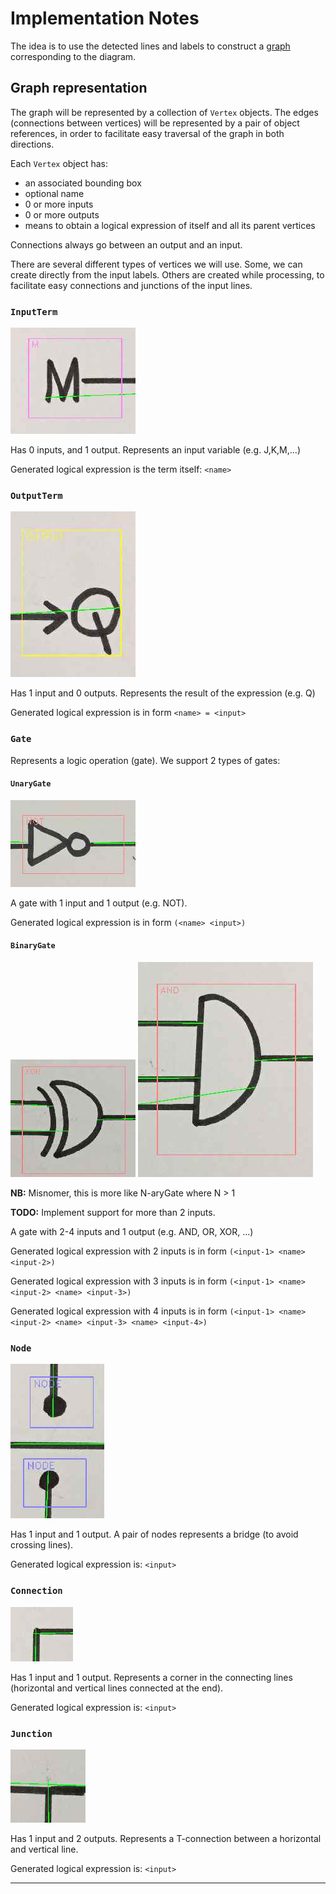 Implementation Notes
====================

The idea is to use the detected lines and labels to construct a [graph](https://en.wikipedia.org/wiki/Graph_theory)
corresponding to the diagram.

## Graph representation

The graph will be represented by a collection of `Vertex` objects.
The edges (connections between vertices) will be represented by a pair of object references,
in order to facilitate easy traversal of the graph in both directions.

Each `Vertex` object has:
* an associated bounding box
* optional name
* 0 or more inputs
* 0 or more outputs
* means to obtain a logical expression of itself and all its parent vertices

Connections always go between an output and an input.

There are several different types of vertices we will use. Some, we can create directly from the input labels.
Others are created while processing, to facilitate easy connections and junctions of the input lines.

### `InputTerm`

![Image](img/example_input.jpg)

Has 0 inputs, and 1 output. Represents an input variable (e.g. J,K,M,...)

Generated logical expression is the term itself: `<name>`

### `OutputTerm`

![Image](img/example_output.jpg)

Has 1 input and 0 outputs. Represents the result of the expression (e.g. Q)

Generated logical expression is in form `<name> = <input>`

### `Gate`

Represents a logic operation (gate). We support 2 types of gates:

#### `UnaryGate`

![Image](img/example_unary_gate.jpg)

A gate with 1 input and 1 output (e.g. NOT).

Generated logical expression is in form `(<name> <input>)`

#### `BinaryGate`

![Image](img/example_binary_gate.jpg) ![Image](img/example_ternary_gate.jpg)

**NB:** Misnomer, this is more like N-aryGate where N > 1

**TODO:** Implement support for more than 2 inputs.

A gate with 2-4 inputs and 1 output (e.g. AND, OR, XOR, ...)

Generated logical expression with 2 inputs is in form `(<input-1> <name> <input-2>)`

Generated logical expression with 3 inputs is in form `(<input-1> <name> <input-2> <name> <input-3>)`

Generated logical expression with 4 inputs is in form `(<input-1> <name> <input-2> <name> <input-3> <name> <input-4>)`

### `Node`

![Image](img/example_node_pair.jpg)

Has 1 input and 1 output. A pair of nodes represents a bridge (to avoid crossing lines).

Generated logical expression is: `<input>`

### `Connection`

![Image](img/example_connection.jpg)

Has 1 input and 1 output. Represents a corner in the connecting lines (horizontal and vertical lines connected at the end).

Generated logical expression is: `<input>`

### `Junction`

![Image](img/example_junction.jpg)

Has 1 input and 2 outputs. Represents a T-connection between a horizontal and vertical line.

Generated logical expression is: `<input>`

----

